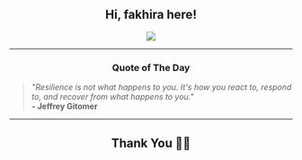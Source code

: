 <h2 align="center"> Hi, fakhira here!</h2>

<p align="center">
<a href="https://github.com/fakhiralkda" alt="github streak"><img src="https://dvst-streak.herokuapp.com/?user=fakhiralkda&theme=tokyonight&fire=DD472C"></a>
</p>

<hr>
<h3 align="center">Quote of The Day</h3>
<p align="center">
<blockquote>
<i>"Resilience is not what happens to you. It's how you react to, respond to, and recover from what happens to you."</i>
<br>
<b>- Jeffrey Gitomer</b>
</blockquote>
</p>


<hr>
<h2 align="center">Thank You 🙏🏼</h2>
